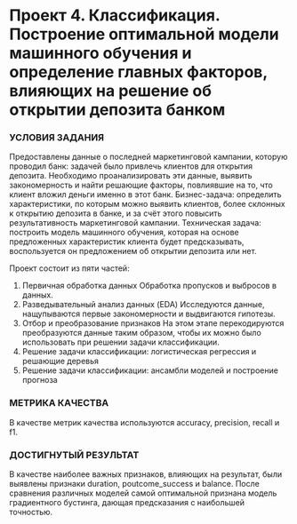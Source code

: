 # Проект 4. Классификация. Построение оптимальной модели машинного обучения и определение главных факторов, влияющих на решение об открытии депозита банком

### УСЛОВИЯ ЗАДАНИЯ

Предоставлены данные о последней маркетинговой кампании, которую проводил банк: задачей было привлечь клиентов для открытия депозита. Необходимо проанализировать эти данные, выявить закономерность и найти решающие факторы, повлиявшие на то, что клиент вложил деньги именно в этот банк.
Бизнес-задача: определить характеристики, по которым можно выявить клиентов, более склонных к открытию депозита в банке, и за счёт этого повысить результативность маркетинговой кампании.
Техническая задача: построить модель машинного обучения, которая на основе предложенных характеристик клиента будет предсказывать, воспользуется он предложением об открытии депозита или нет.

Проект состоит из пяти частей:
1.	Первичная обработка данных
Обработка пропусков и выбросов в данных.
2.	Разведывательный анализ данных (EDA)
Исследуются данные, нащупываются первые закономерности и выдвигаются 	гипотезы.
3.	Отбор и преобразование признаков
На этом этапе перекодируются преобразуются данные таким образом, чтобы их можно было использовать при решении задачи классификации.
4.	Решение задачи классификации: логистическая регрессия и решающие деревья
5.	Решение задачи классификации: ансамбли моделей и построение прогноза

### МЕТРИКА КАЧЕСТВА

В качестве метрик качества используются accuracy, precision, recall и f1.

### ДОСТИГНУТЫЙ РЕЗУЛЬТАТ

В качестве наиболее важных признаков, влияющих на результат, были выявлены признаки duration, poutcome_success и balance.
После сравнения различных моделей самой оптимальной признана модель градиентного бустинга, дающая предсказания с наибольшей точностью.
